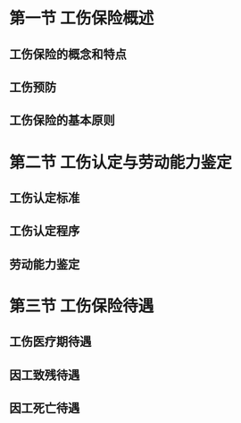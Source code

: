 # 第一节 工伤保险概述

## 工伤保险的概念和特点

## 工伤预防

## 工伤保险的基本原则

# 第二节 工伤认定与劳动能力鉴定

## 工伤认定标准

## 工伤认定程序

## 劳动能力鉴定

# 第三节 工伤保险待遇

## 工伤医疗期待遇

## 因工致残待遇

## 因工死亡待遇
